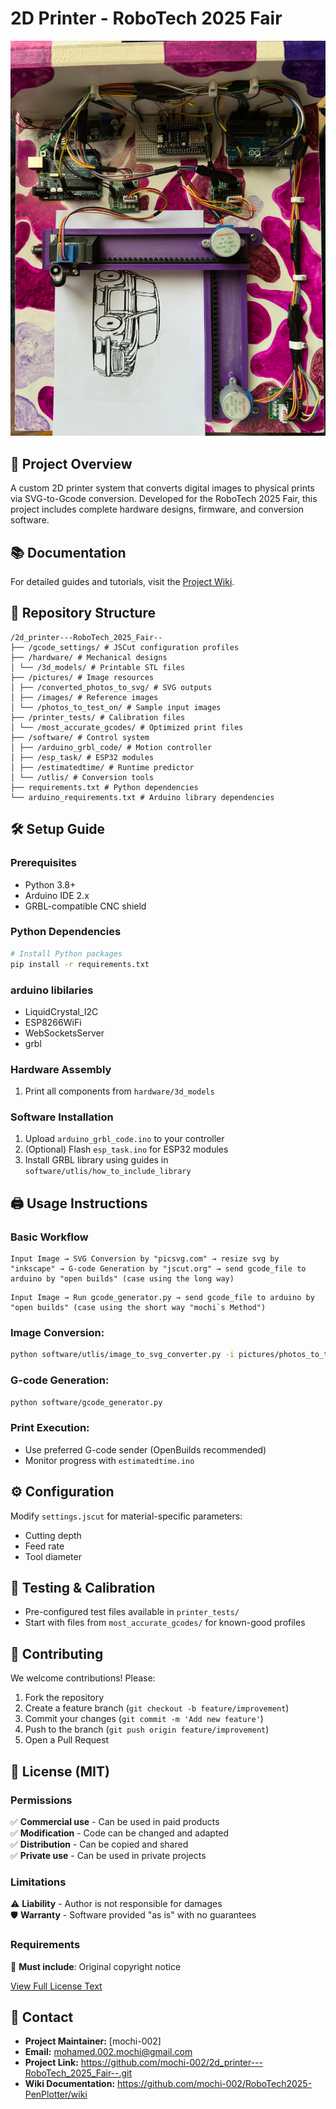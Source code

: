 # 2D Printer - RoboTech 2025 Fair

![Project Banner](pictures/images/banner.jpg) 

## 📌 Project Overview

A custom 2D printer system that converts digital images to physical prints via SVG-to-Gcode conversion. Developed for the RoboTech 2025 Fair, this project includes complete hardware designs, firmware, and conversion software.

## 📚 Documentation
For detailed guides and tutorials, visit the [Project Wiki](https://github.com/mochi-002/RoboTech2025-PenPlotter/wiki).

## 📂 Repository Structure

```
/2d_printer---RoboTech_2025_Fair--
├── /gcode_settings/ # JSCut configuration profiles
├── /hardware/ # Mechanical designs
│ └── /3d_models/ # Printable STL files
├── /pictures/ # Image resources
│ ├── /converted_photos_to_svg/ # SVG outputs
│ ├── /images/ # Reference images
│ └── /photos_to_test_on/ # Sample input images
├── /printer_tests/ # Calibration files
│ └── /most_accurate_gcodes/ # Optimized print files
├── /software/ # Control system
│ ├── /arduino_grbl_code/ # Motion controller
│ ├── /esp_task/ # ESP32 modules
│ ├── /estimatedtime/ # Runtime predictor
│ └── /utlis/ # Conversion tools
├── requirements.txt # Python dependencies
└── arduino_requirements.txt # Arduino library dependencies
```
## 🛠️ Setup Guide

### Prerequisites
- Python 3.8+
- Arduino IDE 2.x
- GRBL-compatible CNC shield

### Python Dependencies
```bash
# Install Python packages
pip install -r requirements.txt
```

### arduino libilaries
- LiquidCrystal_I2C
- ESP8266WiFi
- WebSocketsServer
- grbl


### Hardware Assembly
1. Print all components from `hardware/3d_models`

### Software Installation
1. Upload `arduino_grbl_code.ino` to your controller
2. (Optional) Flash `esp_task.ino` for ESP32 modules
3. Install GRBL library using guides in `software/utlis/how_to_include_library`

## 🖨️ Usage Instructions

### Basic Workflow
```
Input Image → SVG Conversion by "picsvg.com" → resize svg by "inkscape" → G-code Generation by "jscut.org" → send gcode_file to arduino by "open builds" (case using the long way)
```
```
Input Image → Run gcode_generator.py → send gcode_file to arduino by "open builds" (case using the short way "mochi`s Method")
```

### Image Conversion:
```bash
python software/utlis/image_to_svg_converter.py -i pictures/photos_to_test_on/my_image.jpg
```

### G-code Generation:
```bash
python software/gcode_generator.py 
```

### Print Execution:
- Use preferred G-code sender (OpenBuilds recommended)
- Monitor progress with `estimatedtime.ino`

## ⚙️ Configuration

Modify `settings.jscut` for material-specific parameters:
- Cutting depth
- Feed rate
- Tool diameter

## 🧪 Testing & Calibration

- Pre-configured test files available in `printer_tests/`
- Start with files from `most_accurate_gcodes/` for known-good profiles

## 🤝 Contributing

We welcome contributions! Please:
1. Fork the repository
2. Create a feature branch (`git checkout -b feature/improvement`)
3. Commit your changes (`git commit -m 'Add new feature'`)
4. Push to the branch (`git push origin feature/improvement`)
5. Open a Pull Request

## 📜 License (MIT)

### Permissions
✅ **Commercial use** - Can be used in paid products  
✅ **Modification** - Code can be changed and adapted  
✅ **Distribution** - Can be copied and shared  
✅ **Private use** - Can be used in private projects  

### Limitations
⚠️ **Liability** - Author is not responsible for damages  
🛡️ **Warranty** - Software provided "as is" with no guarantees  

### Requirements
📌 **Must include**: Original copyright notice

[View Full License Text](/LICENSE)



## 📧 Contact

- **Project Maintainer:** [mochi-002]
- **Email:** mohamed.002.mochi@gmail.com
- **Project Link:** https://github.com/mochi-002/2d_printer---RoboTech_2025_Fair--.git
- **Wiki Documentation:** https://github.com/mochi-002/RoboTech2025-PenPlotter/wiki
